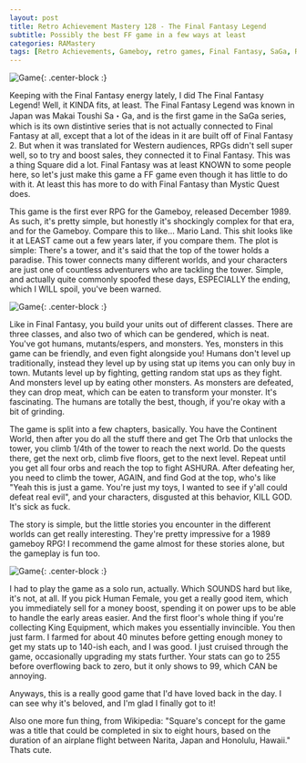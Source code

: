 ```yaml
---
layout: post
title: Retro Achievement Mastery 128 - The Final Fantasy Legend
subtitle: Possibly the best FF game in a few ways at least
categories: RAMastery
tags: [Retro Achievements, Gameboy, retro games, Final Fantasy, SaGa, Reviews]
---
```



![Game](https://imgur.com/guShBYa.png){: .center-block :}

Keeping with the Final Fantasy energy lately, I did The Final Fantasy Legend! Well, it KINDA fits, at least. The Final Fantasy Legend was known in Japan was Makai Toushi Sa・Ga, and is the first game in the SaGa series, which is its own distintive series that is not actually connected to Final Fantasy at all, except that a lot of the ideas in it are built off of Final Fantasy 2. But when it was translated for Western audiences, RPGs didn't sell super well, so to try and boost sales, they connected it to Final Fantasy. This was a thing Square did a lot. Final Fantasy was at least KNOWN to some people here, so let's just make this game a FF game even though it has little to do with it. At least this has more to do with Final Fantasy than Mystic Quest does.

This game is the first ever RPG for the Gameboy, released December 1989. As such, it's pretty simple, but honestly it's shockingly complex for that era, and for the Gameboy. Compare this to like... Mario Land. This shit looks like it at LEAST came out a few years later, if you compare them. The plot is simple: There's a tower, and it's said that the top of the tower holds a paradise. This tower connects many different worlds, and your characters are just one of countless adventurers who are tackling the tower. Simple, and actually quite commonly spoofed these days, ESPECIALLY the ending, which I WILL spoil, you've been warned.

![Game](https://imgur.com/4HqUZFq.png){: .center-block :}

Like in Final Fantasy, you build your units out of different classes. There are three classes, and also two of which can be gendered, which is neat. You've got humans, mutants/espers, and monsters. Yes, monsters in this game can be friendly, and even fight alongside you! Humans don't level up traditionally, instead they level up by using stat up items you can only buy in town. Mutants level up by fighting, getting random stat ups as they fight. And monsters level up by eating other monsters. As monsters are defeated, they can drop meat, which can be eaten to transform your monster. It's fascinating. The humans are totally the best, though, if you're okay with a bit of grinding.

The game is split into a few chapters, basically. You have the Continent World, then after you do all the stuff there and get The Orb that unlocks the tower, you climb 1/4th of the tower to reach the next world. Do the quests there, get the next orb, climb five floors, get to the next level. Repeat until you get all four orbs and reach the top to fight ASHURA. After defeating her, you need to climb the tower, AGAIN, and find God at the top, who's like "Yeah this is just a game. You're just my toys, I wanted to see if y'all could defeat real evil", and your characters, disgusted at this behavior, KILL GOD. It's sick as fuck.

The story is simple, but the little stories you encounter in the different worlds can get really interesting. They're pretty impressive for a 1989 gameboy RPG! I recommend the game almost for these stories alone, but the gameplay is fun too.

![Game](https://imgur.com/TsJUNc7.png){: .center-block :}

I had to play the game as a solo run, actually. Which SOUNDS hard but like, it's not, at all. If you pick Human Female, you get a really good item, which you immediately sell for a money boost, spending it on power ups to be able to handle the early areas easier. And the first floor's whole thing if you're collecting King Equipment, which makes you essentially invincible. You then just farm. I farmed for about 40 minutes before getting enough money to get my stats up to 140-ish each, and I was good. I just cruised through the game, occasionally upgrading my stats further. Your stats can go to 255 before overflowing back to zero, but it only shows to 99, which CAN be annoying.

Anyways, this is a really good game that I'd have loved back in the day. I can see why it's beloved, and I'm glad I finally got to it!

Also one more fun thing, from Wikipedia: "Square's concept for the game was a title that could be completed in six to eight hours, based on the duration of an airplane flight between Narita, Japan and Honolulu, Hawaii." Thats cute.